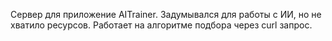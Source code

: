 Сервер для приложение AITrainer.
Задумывался для работы с ИИ, но не хватило ресурсов.
Работает на алгоритме подбора через curl запрос.
